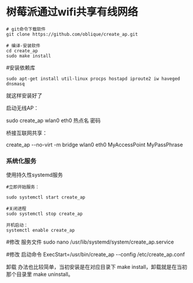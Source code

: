 # 树莓派通过wifi共享有线网络 #





    # git命令下载软件 
    git clone https://github.com/oblique/create_ap.git
    
    # 编译-安装软件
    cd create_ap
    sudo make install
 
  
 
#安装依赖库

    sudo apt-get install util-linux procps hostapd iproute2 iw haveged dnsmasq
 
 
 就这样安装好了


启动无线AP：

sudo create_ap wlan0 eth0 热点名 密码
 
 
桥接互联网共享：

create_ap --no-virt -m bridge wlan0 eth0 MyAccessPoint MyPassPhrase
 
 
### 系统化服务 ###

使用持久性systemd服务
 
    #立即开始服务：
     
    sudo systemctl start create_ap
     
    #关闭进程
    sudo systemctl stop create_ap
     
    开机启动：
    systemctl enable create_ap
 
#修改 服务文件
 sudo nano  /usr/lib/systemd/system/create_ap.service
 
#修改 启动命令
ExecStart=/usr/bin/create_ap --config /etc/create_ap.conf
 
 
卸载
办法也比较简单，当初安装是在对应目录下 make install，卸载就是在当初那个目录里 make uninstall。
 
